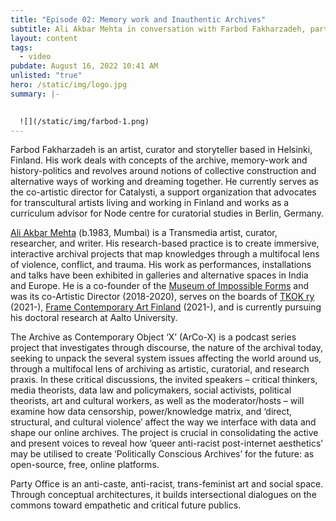 ```yaml
---
title: "Episode 02: Memory work and Inauthentic Archives"
subtitle: Ali Akbar Mehta in conversation with Farbod Fakharzadeh, part 02
layout: content
tags:
  - video
pubdate: August 16, 2022 10:41 AM
unlisted: "true"
hero: /static/img/logo.jpg
summary: |-
  

  ![](/static/img/farbod-1.png)
---
```

Farbod Fakharzadeh is an artist, curator and storyteller based in Helsinki, Finland. His work deals with concepts of the archive, memory-work and history-politics and revolves around notions of collective construction and alternative ways of working and dreaming together. He currently serves as the co-artistic director for Catalysti, a support organization that advocates for transcultural artists living and working in Finland and works as a curriculum advisor for Node centre for curatorial studies in Berlin, Germany.



[Ali Akbar Mehta](http://www.aliakbarmehta.com) (b.1983, Mumbai) is a Transmedia artist, curator, researcher, and writer. His research-based practice is to create immersive, interactive archival projects that map knowledges through a multifocal lens of violence, conflict, and trauma. His work as performances, installations and talks have been exhibited in galleries and alternative spaces in India and Europe. He is a co-founder of the [Museum of Impossible Forms](https://museumofimpossibleforms.org/) and was its co-Artistic Director (2018-2020), serves on the boards of [TKOK ry](https://www.museumofimpossibleforms.org/tkok-ry) (2021-), [Frame Contemporary Art Finland](https://frame-finland.fi/en/about-frame/organisation/) (2021-), and is currently pursuing his doctoral research at Aalto University.



The Archive as Contemporary Object ‘X’ (ArCo-X) is a podcast series project that investigates through discourse, the nature of the archival today, seeking to unpack the several system issues affecting the world around us, through a multifocal lens of archiving as artistic, curatorial, and research praxis. In these critical discussions, the invited speakers – critical thinkers, media theorists, data law and policymakers, social activists, political theorists, art and cultural workers, as well as the moderator/hosts – will examine how data censorship, power/knowledge matrix, and ‘direct, structural, and cultural violence’ affect the way we interface with data and shape our online archives. The project is crucial in consolidating the active and present voices to reveal how ‘queer anti-racist post-internet aesthetics’ may be utilised to create ‘Politically Conscious Archives’ for the future: as open-source, free, online platforms.

Party Office is an anti-caste, anti-racist, trans-feminist art and social space. Through conceptual architectures, it builds intersectional dialogues on the commons toward empathetic and critical future publics.